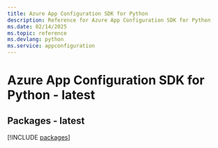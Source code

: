 ```yaml
---
title: Azure App Configuration SDK for Python
description: Reference for Azure App Configuration SDK for Python
ms.date: 02/14/2025
ms.topic: reference
ms.devlang: python
ms.service: appconfiguration
---
```

# Azure App Configuration SDK for Python - latest
## Packages - latest
[!INCLUDE [packages](app-configuration-index.md)]